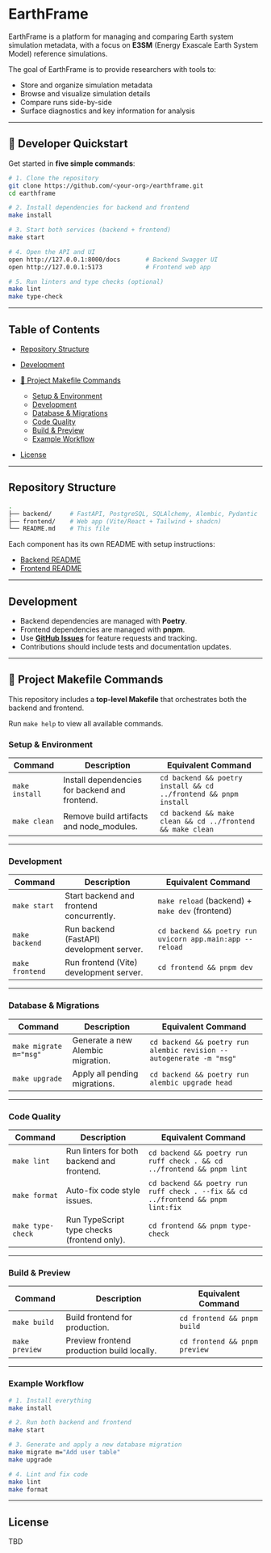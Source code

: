 # EarthFrame

EarthFrame is a platform for managing and comparing Earth system simulation metadata, with a focus on **E3SM** (Energy Exascale Earth System Model) reference simulations.

The goal of EarthFrame is to provide researchers with tools to:

- Store and organize simulation metadata
- Browse and visualize simulation details
- Compare runs side-by-side
- Surface diagnostics and key information for analysis

---

## 🚀 Developer Quickstart

Get started in **five simple commands**:

```bash
# 1. Clone the repository
git clone https://github.com/<your-org>/earthframe.git
cd earthframe

# 2. Install dependencies for backend and frontend
make install

# 3. Start both services (backend + frontend)
make start

# 4. Open the API and UI
open http://127.0.0.1:8000/docs       # Backend Swagger UI
open http://127.0.0.1:5173            # Frontend web app

# 5. Run linters and type checks (optional)
make lint
make type-check
```

---

## Table of Contents

- [Repository Structure](#repository-structure)
- [Development](#development)
- [🧰 Project Makefile Commands](#-project-makefile-commands)

  - [Setup & Environment](#setup--environment)
  - [Development](#development-1)
  - [Database & Migrations](#database--migrations)
  - [Code Quality](#code-quality)
  - [Build & Preview](#build--preview)
  - [Example Workflow](#example-workflow)

- [License](#license)

---

## Repository Structure

```bash
.
├── backend/     # FastAPI, PostgreSQL, SQLAlchemy, Alembic, Pydantic
├── frontend/    # Web app (Vite/React + Tailwind + shadcn)
└── README.md    # This file
```

Each component has its own README with setup instructions:

- [Backend README](./backend/README.md)
- [Frontend README](./frontend/README.md)

---

## Development

- Backend dependencies are managed with **Poetry**.
- Frontend dependencies are managed with **pnpm**.
- Use **[GitHub Issues](https://github.com/E3SM-Project/earthframe/issues)** for feature requests and tracking.
- Contributions should include tests and documentation updates.

---

## 🧰 Project Makefile Commands

This repository includes a **top-level Makefile** that orchestrates both the backend and frontend.

Run `make help` to view all available commands.

### Setup & Environment

| Command        | Description                                    | Equivalent Command                                               |
| -------------- | ---------------------------------------------- | ---------------------------------------------------------------- |
| `make install` | Install dependencies for backend and frontend. | `cd backend && poetry install && cd ../frontend && pnpm install` |
| `make clean`   | Remove build artifacts and node_modules.       | `cd backend && make clean && cd ../frontend && make clean`       |

---

### Development

| Command         | Description                               | Equivalent Command                                       |
| --------------- | ----------------------------------------- | -------------------------------------------------------- |
| `make start`    | Start backend and frontend concurrently.  | `make reload` (backend) + `make dev` (frontend)          |
| `make backend`  | Run backend (FastAPI) development server. | `cd backend && poetry run uvicorn app.main:app --reload` |
| `make frontend` | Run frontend (Vite) development server.   | `cd frontend && pnpm dev`                                |

---

### Database & Migrations

| Command                | Description                       | Equivalent Command                                                  |
| ---------------------- | --------------------------------- | ------------------------------------------------------------------- |
| `make migrate m="msg"` | Generate a new Alembic migration. | `cd backend && poetry run alembic revision --autogenerate -m "msg"` |
| `make upgrade`         | Apply all pending migrations.     | `cd backend && poetry run alembic upgrade head`                     |

---

### Code Quality

| Command           | Description                                 | Equivalent Command                                                               |
| ----------------- | ------------------------------------------- | -------------------------------------------------------------------------------- |
| `make lint`       | Run linters for both backend and frontend.  | `cd backend && poetry run ruff check . && cd ../frontend && pnpm lint`           |
| `make format`     | Auto-fix code style issues.                 | `cd backend && poetry run ruff check . --fix && cd ../frontend && pnpm lint:fix` |
| `make type-check` | Run TypeScript type checks (frontend only). | `cd frontend && pnpm type-check`                                                 |

---

### Build & Preview

| Command        | Description                                | Equivalent Command            |
| -------------- | ------------------------------------------ | ----------------------------- |
| `make build`   | Build frontend for production.             | `cd frontend && pnpm build`   |
| `make preview` | Preview frontend production build locally. | `cd frontend && pnpm preview` |

---

### Example Workflow

```bash
# 1. Install everything
make install

# 2. Run both backend and frontend
make start

# 3. Generate and apply a new database migration
make migrate m="Add user table"
make upgrade

# 4. Lint and fix code
make lint
make format
```

---

## License

TBD
